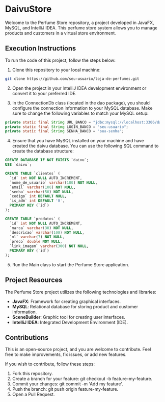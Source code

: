 # DaivuStore

Welcome to the Perfume Store repository, a project developed in JavaFX, MySQL, and IntelliJ IDEA. This perfume store system allows you to manage products and customers in a virtual store environment.

## Execution Instructions

To run the code of this project, follow the steps below:

1. Clone this repository to your local machine:

```bash
git clone https://github.com/seu-usuario/loja-de-perfumes.git
```

2. Open the project in your IntelliJ IDEA development environment or convert it to your preferred IDE.

3. In the ConnectionDb class (located in the dao package), you should configure the connection information to your MySQL database. Make sure to change the following variables to match your MySQL setup:

```java
private static final String URL_BANCO = "jdbc:mysql://localhost:3306/daivu";
private static final String LOGIN_BANCO = "seu-usuario";
private static final String SENHA_BANCO = "sua-senha";
```

4. Ensure that you have MySQL installed on your machine and have created the daivu database. You can use the following SQL command to create the database structure:

```sql
CREATE DATABASE IF NOT EXISTS `daivu`;
USE `daivu`;

CREATE TABLE `clientes` (
  `id` int NOT NULL AUTO_INCREMENT,
  `nome_de_usuario` varchar(100) NOT NULL,
  `email` varchar(100) NOT NULL,
  `senha` varchar(50) NOT NULL,
  `codigo` int DEFAULT NULL,
  `is_adm` int DEFAULT '0',
  PRIMARY KEY (`id`)
);

CREATE TABLE `produtos` (
  `id` int NOT NULL AUTO_INCREMENT,
  `marca` varchar(30) NOT NULL,
  `descricao` varchar(100) NOT NULL,
  `ml` varchar(7) NOT NULL,
  `preco` double NOT NULL,
  `link_imagem` varchar(300) NOT NULL,
  PRIMARY KEY (`id`)
);
```

5. Run the Main class to start the Perfume Store application.

## Project Resources

The Perfume Store project utilizes the following technologies and libraries:

* **JavaFX**: Framework for creating graphical interfaces.
* **MySQL**: Relational database for storing product and customer information.
* **SceneBuilder**: Graphic tool for creating user interfaces.
* **IntelliJ IDEA**: Integrated Development Environment (IDE).

## Contributions

This is an open-source project, and you are welcome to contribute. Feel free to make improvements, fix issues, or add new features.

If you wish to contribute, follow these steps:

1. Fork this repository.
2. Create a branch for your feature: git checkout -b feature-my-feature.
3. Commit your changes: git commit -m 'Add my feature'.
4. Push the branch: git push origin feature-my-feature.
5. Open a Pull Request.